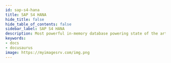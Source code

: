 ```yaml
---
id: sap-s4-hana
title: SAP S4 HANA
hide_title: false
hide_table_of_contents: false
sidebar_label: SAP S4 HANA
description: Most powerful in-memory database powering state of the art ERP by SAP
keywords:
- docs
- docusaurus
image: https://myimagesrv.com/img.png
---
```

